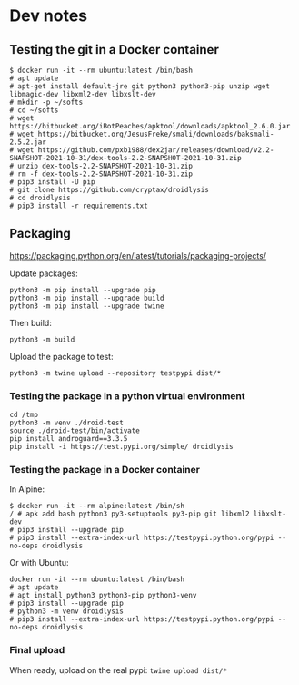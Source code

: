 # Dev notes

## Testing the git in a Docker container

```
$ docker run -it --rm ubuntu:latest /bin/bash
# apt update
# apt-get install default-jre git python3 python3-pip unzip wget libmagic-dev libxml2-dev libxslt-dev
# mkdir -p ~/softs
# cd ~/softs
# wget https://bitbucket.org/iBotPeaches/apktool/downloads/apktool_2.6.0.jar
# wget https://bitbucket.org/JesusFreke/smali/downloads/baksmali-2.5.2.jar
# wget https://github.com/pxb1988/dex2jar/releases/download/v2.2-SNAPSHOT-2021-10-31/dex-tools-2.2-SNAPSHOT-2021-10-31.zip
# unzip dex-tools-2.2-SNAPSHOT-2021-10-31.zip 
# rm -f dex-tools-2.2-SNAPSHOT-2021-10-31.zip 
# pip3 install -U pip
# git clone https://github.com/cryptax/droidlysis
# cd droidlysis
# pip3 install -r requirements.txt
```


## Packaging

https://packaging.python.org/en/latest/tutorials/packaging-projects/

Update packages:

```
python3 -m pip install --upgrade pip
python3 -m pip install --upgrade build
python3 -m pip install --upgrade twine
```

Then build:

```
python3 -m build
```

Upload the package to test:

```
python3 -m twine upload --repository testpypi dist/*
```

### Testing the package in a python virtual environment

```
cd /tmp
python3 -m venv ./droid-test
source ./droid-test/bin/activate
pip install androguard==3.3.5
pip install -i https://test.pypi.org/simple/ droidlysis
```

### Testing the package in a Docker container

In Alpine:

```
$ docker run -it --rm alpine:latest /bin/sh
/ # apk add bash python3 py3-setuptools py3-pip git libxml2 libxslt-dev
# pip3 install --upgrade pip
# pip3 install --extra-index-url https://testpypi.python.org/pypi --no-deps droidlysis

```

Or with Ubuntu:

```
docker run -it --rm ubuntu:latest /bin/bash
# apt update
# apt install python3 python3-pip python3-venv
# pip3 install --upgrade pip
# python3 -m venv droidlysis
# pip3 install --extra-index-url https://testpypi.python.org/pypi --no-deps droidlysis
```

### Final upload

When ready, upload on the real pypi: `twine upload dist/*`


